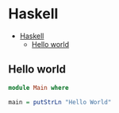 # Haskell

<!--ts-->
* [Haskell](hasekll.md#haskell)
   * [Hello world](hasekll.md#hello-world)

<!-- Added by: runner, at: Fri Dec 17 10:41:15 UTC 2021 -->

<!--te-->

## Hello world
```haskell
module Main where

main = putStrLn "Hello World"
```
